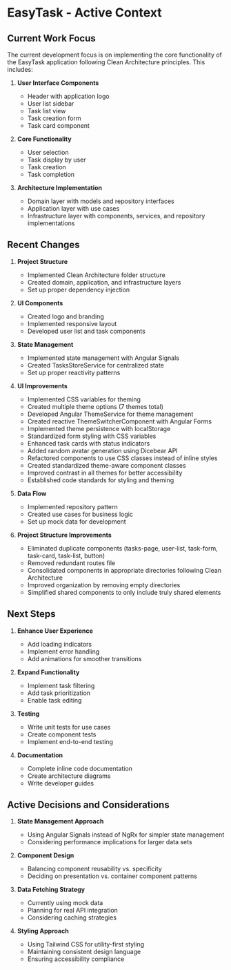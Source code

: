 # EasyTask - Active Context

## Current Work Focus

The current development focus is on implementing the core functionality of the EasyTask application following Clean Architecture principles. This includes:

1. **User Interface Components**

   - Header with application logo
   - User list sidebar
   - Task list view
   - Task creation form
   - Task card component

2. **Core Functionality**

   - User selection
   - Task display by user
   - Task creation
   - Task completion

3. **Architecture Implementation**
   - Domain layer with models and repository interfaces
   - Application layer with use cases
   - Infrastructure layer with components, services, and repository implementations

## Recent Changes

1. **Project Structure**

   - Implemented Clean Architecture folder structure
   - Created domain, application, and infrastructure layers
   - Set up proper dependency injection

2. **UI Components**

   - Created logo and branding
   - Implemented responsive layout
   - Developed user list and task components

3. **State Management**

   - Implemented state management with Angular Signals
   - Created TasksStoreService for centralized state
   - Set up proper reactivity patterns

4. **UI Improvements**

   - Implemented CSS variables for theming
   - Created multiple theme options (7 themes total)
   - Developed Angular ThemeService for theme management
   - Created reactive ThemeSwitcherComponent with Angular Forms
   - Implemented theme persistence with localStorage
   - Standardized form styling with CSS variables
   - Enhanced task cards with status indicators
   - Added random avatar generation using Dicebear API
   - Refactored components to use CSS classes instead of inline styles
   - Created standardized theme-aware component classes
   - Improved contrast in all themes for better accessibility
   - Established code standards for styling and theming

5. **Data Flow**

   - Implemented repository pattern
   - Created use cases for business logic
   - Set up mock data for development

6. **Project Structure Improvements**
   - Eliminated duplicate components (tasks-page, user-list, task-form, task-card, task-list, button)
   - Removed redundant routes file
   - Consolidated components in appropriate directories following Clean Architecture
   - Improved organization by removing empty directories
   - Simplified shared components to only include truly shared elements

## Next Steps

1. **Enhance User Experience**

   - Add loading indicators
   - Implement error handling
   - Add animations for smoother transitions

2. **Expand Functionality**

   - Implement task filtering
   - Add task prioritization
   - Enable task editing

3. **Testing**

   - Write unit tests for use cases
   - Create component tests
   - Implement end-to-end testing

4. **Documentation**
   - Complete inline code documentation
   - Create architecture diagrams
   - Write developer guides

## Active Decisions and Considerations

1. **State Management Approach**

   - Using Angular Signals instead of NgRx for simpler state management
   - Considering performance implications for larger data sets

2. **Component Design**

   - Balancing component reusability vs. specificity
   - Deciding on presentation vs. container component patterns

3. **Data Fetching Strategy**

   - Currently using mock data
   - Planning for real API integration
   - Considering caching strategies

4. **Styling Approach**
   - Using Tailwind CSS for utility-first styling
   - Maintaining consistent design language
   - Ensuring accessibility compliance
